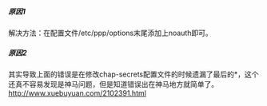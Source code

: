 
##### 原因1
  解决方法：在配置文件/etc/ppp/options末尾添加上noauth即可。
##### 原因2

  其实导致上面的错误是在修改chap-secrets配置文件的时候遗漏了最后的*，这个还真不容易发现是神马问题，但是知道错误出在神马地方就简单了。
  http://www.xuebuyuan.com/2102391.html
